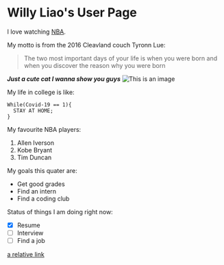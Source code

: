# Willy Liao's User Page
I love watching [NBA](https://NBA.com/).

My motto is from the 2016 Cleavland couch Tyronn Lue:
>The two most important days of your life is when you were born and when you discover the reason why you were born

***Just a cute cat I wanna show you guys***
![This is an image](https://pictures-of-cats.org/wp-content/uploads/2016/07/smoothie-british-longhair1.jpg)

My life in college is like:
```
While(Covid-19 == 1){
  STAY AT HOME;
}
```
My favourite NBA players:
1. Allen Iverson
2. Kobe Bryant
3. Tim Duncan

My goals this quater are:
- Get good grades
- Find an intern
- Find a coding club

Status of things I am doing right now:
- [x] Resume
- [ ] Interview
- [ ] Find a job

[a relative link](杰伦.jpg)

